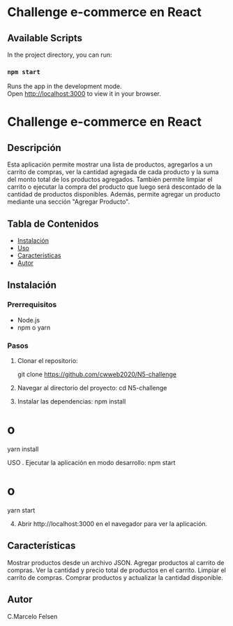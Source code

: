 # Challenge e-commerce en React

## Available Scripts

In the project directory, you can run:

### `npm start`

Runs the app in the development mode.\
Open [http://localhost:3000](http://localhost:3000) to view it in your browser.

# Challenge e-commerce en React

## Descripción

Esta aplicación permite mostrar una lista de productos, agregarlos a un carrito de compras, ver la cantidad agregada de cada producto y la suma del monto total de los productos agregados. También permite limpiar el carrito o ejecutar la compra del producto que luego será descontado de la cantidad de productos disponibles. Además, permite agregar un producto mediante una sección "Agregar Producto".

## Tabla de Contenidos

- [Instalación](#instalación)
- [Uso](#uso)
- [Características](#características)
- [Autor](#autor)

## Instalación

### Prerrequisitos

- Node.js
- npm o yarn

### Pasos

1. Clonar el repositorio:

   git clone https://github.com/cwweb2020/N5-challenge

2. Navegar al directorio del proyecto:
   cd N5-challenge

3. Instalar las dependencias:
   npm install

# o

yarn install

USO . Ejecutar la aplicación en modo desarrollo:
npm start

# o

yarn start

4. Abrir http://localhost:3000 en el navegador para ver la aplicación.

## Características

Mostrar productos desde un archivo JSON.
Agregar productos al carrito de compras.
Ver la cantidad y precio total de productos en el carrito.
Limpiar el carrito de compras.
Comprar productos y actualizar la cantidad disponible.

## Autor

C.Marcelo Felsen
